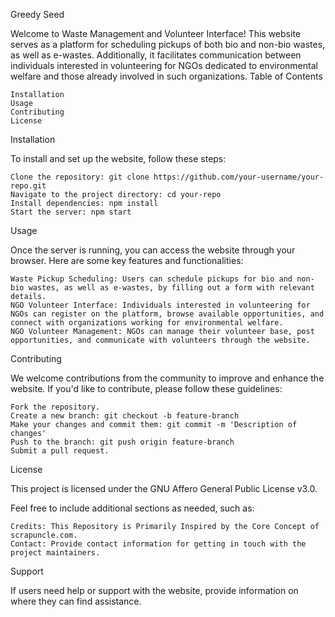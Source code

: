 Greedy Seed

Welcome to Waste Management and Volunteer Interface! This website serves as a platform for scheduling pickups of both bio and non-bio wastes, as well as e-wastes. Additionally, it facilitates communication between individuals interested in volunteering for NGOs dedicated to environmental welfare and those already involved in such organizations.
Table of Contents

    Installation
    Usage
    Contributing
    License

Installation

To install and set up the website, follow these steps:

    Clone the repository: git clone https://github.com/your-username/your-repo.git
    Navigate to the project directory: cd your-repo
    Install dependencies: npm install
    Start the server: npm start

Usage

Once the server is running, you can access the website through your browser. Here are some key features and functionalities:

    Waste Pickup Scheduling: Users can schedule pickups for bio and non-bio wastes, as well as e-wastes, by filling out a form with relevant details.
    NGO Volunteer Interface: Individuals interested in volunteering for NGOs can register on the platform, browse available opportunities, and connect with organizations working for environmental welfare.
    NGO Volunteer Management: NGOs can manage their volunteer base, post opportunities, and communicate with volunteers through the website.

Contributing

We welcome contributions from the community to improve and enhance the website. If you'd like to contribute, please follow these guidelines:

    Fork the repository.
    Create a new branch: git checkout -b feature-branch
    Make your changes and commit them: git commit -m 'Description of changes'
    Push to the branch: git push origin feature-branch
    Submit a pull request.

License

This project is licensed under the GNU Affero General Public License v3.0.


Feel free to include additional sections as needed, such as:

    Credits: This Repository is Primarily Inspired by the Core Concept of scrapuncle.com.
    Contact: Provide contact information for getting in touch with the project maintainers.

Support

If users need help or support with the website, provide information on where they can find assistance.
